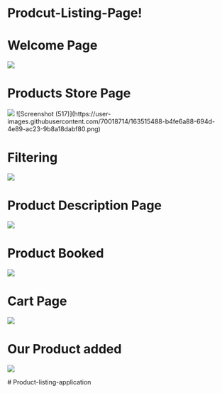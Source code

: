 # Prodcut-Listing-Page!

# Welcome Page 
<img src="https://user-images.githubusercontent.com/70018714/163515215-98800378-3532-47e8-81f1-e448d79e35b9.png" />

# Products Store Page
<img src="https://user-images.githubusercontent.com/70018714/163515214-3d0f0274-a807-475c-b612-381350f4d3e0.png" />
![Screenshot (517)](https://user-images.githubusercontent.com/70018714/163515488-b4fe6a88-694d-4e89-ac23-9b8a18dabf80.png)

# Filtering 
<img src="https://user-images.githubusercontent.com/70018714/163515213-f0b4a65c-ba5a-4bbf-b57b-54d20dcaa876.png" />

# Product Description Page
<img src="https://user-images.githubusercontent.com/70018714/163515212-46285eb6-1f75-4c85-bf9c-1e83cb010998.png" />

# Product Booked 
<img src="https://user-images.githubusercontent.com/70018714/163515210-4f77194b-d98e-4bbf-ac22-27eac9ad06da.png" />

# Cart Page
<img src="https://user-images.githubusercontent.com/70018714/163515206-2d326283-b014-46ec-a2f2-5d79911584f8.png" />

# Our Product added
<img src="https://user-images.githubusercontent.com/70018714/163515629-1e482622-57cf-49c8-bb9f-e9ce409c13b0.png" />






#   P r o d u c t - l i s t i n g - a p p l i c a t i o n  
 